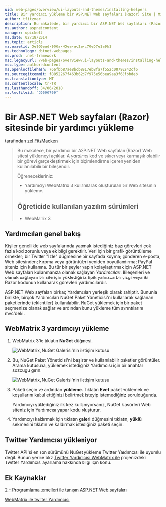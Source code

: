 ```yaml
---
uid: web-pages/overview/ui-layouts-and-themes/installing-helpers
title: Bir yardımcı yükleme bir ASP.NET Web sayfaları (Razor) Site | Microsoft Docs
author: tfitzmac
description: Bu makalede, bir yardımcı bir ASP.NET Web sayfaları (Razor) Web sitesi yüklemeyi açıklar. Bir yardımcı kod ve başına biçimlendirme içeren yeniden kullanılabilir bir bileşenidir...
ms.author: aspnetcontent
manager: wpickett
ms.date: 02/18/2014
ms.topic: article
ms.assetid: 5e968ead-906a-45ea-ac2a-c70e57e1a9b1
ms.technology: dotnet-webpages
ms.prod: .net-framework
msc.legacyurl: /web-pages/overview/ui-layouts-and-themes/installing-helpers
msc.type: authoredcontent
ms.openlocfilehash: 766fbb87ae8bcb8917eb8fa7f552c00792242cf6
ms.sourcegitcommit: f8852267f463b62d7f975e56bea9aa3f68fbbdeb
ms.translationtype: MT
ms.contentlocale: tr-TR
ms.lasthandoff: 04/06/2018
ms.locfileid: "30896789"
---
```

<a name="installing-a-helper-in-an-aspnet-web-pages-razor-site"></a>Bir ASP.NET Web sayfaları (Razor) sitesinde bir yardımcı yükleme
====================
tarafından [zel FitzMacken](https://github.com/tfitzmac)

> Bu makalede, bir yardımcı bir ASP.NET Web sayfaları (Razor) Web sitesi yüklemeyi açıklar. A *yardımcı* kod ve sıkıcı veya karmaşık olabilir bir görevi gerçekleştirmek için biçimlendirme içeren yeniden kullanılabilir bir bileşendir.
> 
> Öğrenecekleriniz:
> 
> - Yardımcıyı WebMatrix 3 kullanılarak oluşturulan bir Web sitesinin yükleme.
>   
> 
> ## <a name="software-versions-used-in-the-tutorial"></a>Öğreticide kullanılan yazılım sürümleri
> 
> 
> - WebMatrix 3


## <a name="overview-of-helpers"></a>Yardımcıları genel bakış

Kişiler genellikle web sayfalarında yapmak istediğiniz bazı görevleri çok fazla kod zorunlu veya ek bilgi gerektirir. Veri için bir grafik görüntüleme örnekler; bir Twitter "İzle" düğmesine bir sayfada koyma; gönderen e-posta, Web sitesinden; Kırpma veya görüntüleri yeniden boyutlandırma; PayPal siteniz için kullanma. Bu tür bir şeyler yapın kolaylaştırmak için ASP.NET Web sayfaları kullanmanıza olanak sağlayan *Yardımcıları*. Bileşenleri ve olanak sağlayan bir site için yüklediğiniz tipik yalnızca bir çizgi veya iki Razor kodunun kullanarak görevleri yardımcılardır.

ASP.NET Web sayfaları birkaç Yardımcıları yerleşik olarak sahiptir. Bununla birlikte, birçok Yardımcıları NuGet Paket Yöneticisi'ni kullanarak sağlanan paketlerinde (eklentiler) kullanılabilir. NuGet yüklemek için bir paket seçmenize olanak sağlar ve ardından bunu yükleme tüm ayrıntılarını mvc'deki.

## <a name="installing-a-helper-in-webmatrix-3"></a>WebMatrix 3 yardımcıyı yükleme

1. WebMatrix 3'te tıklatın **NuGet** düğmesi.

    ![WebMatrix, NuGet Galerisi'nin iletişim kutusu](installing-helpers/_static/image1.png)
2. Bu, NuGet Paket Yöneticisi'ni başlatır ve kullanılabilir paketler görüntüler. Arama kutusuna, yüklemek istediğiniz Yardımcısı için bir anahtar sözcüğü girin.

    ![WebMatrix, NuGet Galerisi'nin iletişim kutusu](installing-helpers/_static/image2.png)
3. Paketi seçin ve ardından **yükleme**. Tıklatın **Evet** paket yüklemek ve koşullarını kabul ettiğinizi belirtmek isteyip istemediğiniz sorulduğunda.

     Yardımcıyı yüklediğiniz ilk kez kullanıyorsanız, NuGet klasörleri Web siteniz için Yardımcısı yapar kodu oluşturur.
4. Yardımcıyı kaldırmak için tıklatın **galeri** düğmesini tıklatın, **yüklü** sekmesini tıklatın ve kaldırmak istediğiniz paketi seçin.

## <a name="installing-the-twitter-helper"></a>Twitter Yardımcısı yükleniyor

Twitter API'si en son sürümünü NuGet yükleme Twitter Yardımcısı ile uyumlu değil. Bunun yerine bkz [Twitter Yardımcısı WebMatrix ile](twitter-helper.md) projenizdeki Twitter Yardımcısı ayarlama hakkında bilgi için konu.

<a id="Additional_Resources"></a>
## <a name="additional-resources"></a>Ek Kaynaklar


[2 - Programlama temelleri ile tanışın ASP.NET Web sayfaları](../getting-started/introducing-razor-syntax-c.md)

[WebMatrix ile twitter Yardımcısı](twitter-helper.md)
